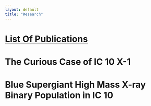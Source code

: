 ```yaml
---
layout: default
title: "Research"
---
```

# [List Of Publications](sayantan34.github.io/research/pubs)

# The Curious Case of IC 10 X-1

# Blue Supergiant High Mass X-ray Binary Population in IC 10  


